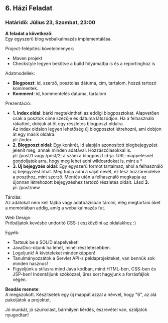 ## 6. Házi Feladat
### Határidő: Július 23, Szombat, 23:00

**A feladat a következő**:  
Egy egyszerű blog webalkalmazás implementálása.

Project-felépítési követelmények:
- Maven projekt
- Checkstyle legyen bekötve a build folyamatba is és a reportinghoz is

Adatmodellek:
- **Blogposzt**: id, szerző, posztolás dátuma, cím, tartalom, hozzá tartozó kommentek.
- **Komment**: id, kommentelés dátuma, tartalom

Prezentáció:
- **1. Index oldal**: bárki megtekintheti az eddigi blogposztokat. Alapvetően csak a posztok címe szezője és dátuma látszódjon.
Ha a felhasználó rákattint, dobjuk át őt egy részletes blogposzt oldalra.  
Az index oldalon legyen lehetőség új blogposztot létrehozni, ami dobjon át egy másik oldalra.  
pl: /index
- **2. Blogposzt oldal**: Egy konkrét, id alapján azonosított blogbejegyzést jelenít meg, annak minden adatával. Hozzászólásokkal is.  
pl: /post/1 vagy /post/2; a szám a blogposzt id-ja. URL-mappelésnél gondoljatok arra, hogy meg lehet adni wildcardokat is, mint a *
- **3. Új bejegyzés oldal**: Egy egyszerű formot tartalmaz, ahol a felhasználó új bejegyzést írhat. Meg tudja adni a saját nevét, ez lesz
hozzárendelve a poszthoz, mint szerző. Mentés után a felhasználó megkapja az újonnan létrehozott bejegyzéshez tartozó részletes oldalt. Lásd **3.**  
pl: /post/new

Tárolás:  
Az adatokat nem kell fájlba vagy adatbázisban tárolni, elég megtartani őket a memóriában addig, amíg a webalkalmazás fut.

Web Design:  
Próbáljatok kevésbé undorító CSS-t eszközölni az oldalakhoz :)

Egyéb:  
- Tartsuk be a SOLID alapelveket!
- JavaDoc-oljunk ha lehet, minél részletesebben.
- Logoljunk! A kivételeket mindenképpen!
- Tanulmányozzátok a Servlet API-s példaprojekteket, van bennük sok minden hasznos!
- Figyeljünk a stílusra mind Java kódban, mind HTML-ben, CSS-ben és JSP-ben! Indentáljunk szóközzel, üres sort hagyjunk a forrásfájlok végén.


**Beadás menete**:  
A megszokott. Készítsetek egy új mappát azzal a névvel, hogy "6", az alá pakoljátok a projektet.

Jó munkát, jó szurkolást, bármilyen kérdés, észrevétel van, szóljatok nyugodtan!

